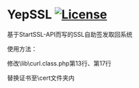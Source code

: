 # YepSSL [![License](https://img.shields.io/badge/license-MIT%20License-blue.svg)](LICENSE)
基于StartSSL-API而写的SSL自助签发取回系统

使用方法：

修改\lib\curl.class.php第13行、第17行

替换证书至\cert文件夹内
